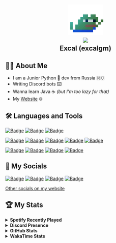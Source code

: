 <h2 align="center">
    <img src="assets/pepe.gif"><br>
    <a href="https://github.com/excalgm"><img src="https://komarev.com/ghpvc/?username=excalgm"></a><br>
    Excal (excalgm)
</h2>

## 👨‍💻 About Me
 - I am a Junior Python 🐍 dev from Russia 🇷🇺
 - Writing Discord bots ⌨️
 - Wanna learn Java ☕ <i>(but I'm too lazy for that)</i>
 - My [Website](https://excal.ru) 🌐

## 🛠️ Languages and Tools
[![Badge](https://img.shields.io/badge/ARCH%20LINUX-ff0000?color=black&style=for-the-badge&logo=archlinux)](https://archlinux.org)
[![Badge](https://img.shields.io/badge/WINDOWS-ff0000?color=black&style=for-the-badge&logo=windows11&logoColor=blue)](https://windows.com)
[![Badge](https://img.shields.io/badge/UBUNTU-ff0000?color=black&style=for-the-badge&logo=ubuntu)](https://ubuntu.com/server)

[![Badge](https://img.shields.io/badge/PYTHON-ff0000?color=black&style=for-the-badge&logo=python)](https://python.org)
[![Badge](https://img.shields.io/badge/SQLite-ff0000?color=black&style=for-the-badge&logo=sqlite&logoColor=blue)](https://sqlite.org)
[![Badge](https://img.shields.io/badge/MYSQL-ff0000?color=black&style=for-the-badge&logo=mysql)](https://mysql.com)
[![Badge](https://img.shields.io/badge/YAML-ff0000?color=black&style=for-the-badge&logo=yaml)](https://yaml.org)
[![Badge](https://img.shields.io/badge/JSON-ff0000?color=black&style=for-the-badge&logo=json)](https://json.org)

[![Badge](https://img.shields.io/badge/GITHUB-ff0000?color=black&style=for-the-badge&logo=github)](https://github.com)
[![Badge](https://img.shields.io/badge/CODEBERG-ff0000?color=black&style=for-the-badge&logo=codeberg)](https://codeberg.org)
[![Badge](https://img.shields.io/badge/VSCODE-ff0000?color=black&style=for-the-badge&logo=visualstudiocode&logoColor=blue)](https://code.visualstudio.com)
[![Badge](https://img.shields.io/badge/APACHE%20HTTP%20SERVER-ff0000?color=black&style=for-the-badge&logo=apache&logoColor=red)](https://httpd.apache.org)

## 📱 My Socials
[![Badge](https://img.shields.io/badge/DISCORD-ff0000?color=black&style=for-the-badge&logo=discord)](https://discord.com/users/428255552313884672)
[![Badge](https://img.shields.io/badge/TELEGRAM-ff0000?color=black&style=for-the-badge&logo=telegram)](https://t.me/excalgm)
[![Badge](https://img.shields.io/badge/TELEGRAM%20CHANNEL-ff0000?color=black&style=for-the-badge&logo=telegram)](https://t.me/excalgz)
[![Badge](https://img.shields.io/badge/MASTODON-ff0000?color=black&style=for-the-badge&logo=mastodon)](https://mastodon.ml/@exc)

[Other socials on my website](https://excal.ru)

## 🏆 My Stats
<details>
<summary><b>Spotify Recently Played</b></summary>

![Spotify Recently Played](https://spotify-recently-played-readme.vercel.app/api?user=4j81xntqukvz0gznpdcape2wp)
</details>

<details>
<summary><b>Discord Presence</b></summary>

[![Discord Presence](https://lanyard.cnrad.dev/api/428255552313884672)](https://discord.com/users/428255552313884672)
</details>

<details>
<summary><b>GitHub Stats</b></summary>

[![GitHub Stats](https://github-readme-stats.vercel.app/api?username=excalgm&show_icons=true&theme=github_dark)](https://github.com/excalgm)

<!-- [![GitHub Streak](https://streak-stats.demolab.com?user=excalgm&theme=dark)](https://github.com/excalgm) -->

[![GitHub Trends](https://api.githubtrends.io/user/svg/excalgm/langs?time_range=one_year&include_private=True&loc_metric=changed&compact=True&theme=dark)](https://github.com/excalgm)
</details>

<details>
<summary><b>WakaTime Stats</b></summary>

[![excalgm's wakatime stats](https://github-readme-stats.vercel.app/api/wakatime?username=excalgm&layout=compact)](https://github.com/anuraghazra/github-readme-stats)
</details>